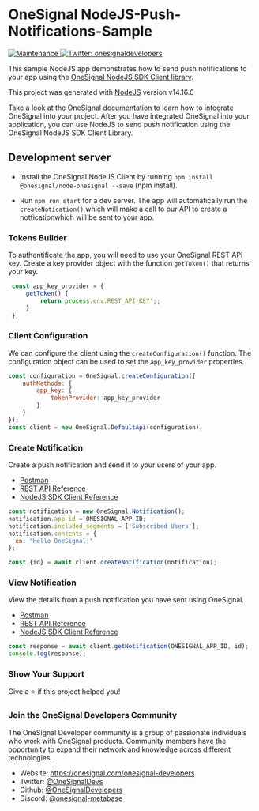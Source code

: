 # OneSignal NodeJS-Push-Notifications-Sample

<p>
  <a href="https://github.com/OneSignal/onesignal-expo-plugin/graphs/commit-activity" target="_blank">
    <img alt="Maintenance" src="https://img.shields.io/badge/Maintained%3F-yes-green.svg" />
  </a>
  <a href="https://twitter.com/onesignaldevs" target="_blank">
    <img alt="Twitter: onesignaldevelopers" src="https://img.shields.io/twitter/follow/onesignaldevs?style=social" />
  </a>
</p>

This sample NodeJS app demonstrates how to send push notifications to your app using the [OneSignal NodeJS SDK Client library](https://github.com/OneSignal/node-onesignal).

This project was generated with [NodeJS](https://nodejs.org/de/blog/release/v14.16.0/) version v14.16.0

Take a look at the [OneSignal documentation](https://documentation.onesignal.com/docs) to learn how to integrate OneSignal into your project. After you have integrated OneSignal into your application, you can use NodeJS to send push notification using the OneSignal NodeJS SDK Client Library.

## Development server

- Install the OneSignal NodeJS Client by running `npm install @onesignal/node-onesignal --save` (npm install).

- Run `npm run start` for a dev server. The app will automatically run the `createNotication()` which will make a call to our API to create a notficationwhich will be sent to your app.

### Tokens Builder

To authentificate the app, you will need to use your OneSignal REST API key. Create a key provider object with the function `getToken()` that returns your key.

```javascript
 const app_key_provider = {
     getToken() {
         return process.env.REST_API_KEY';;
     }
 };
```

### Client Configuration
We can configure the client using the `createConfiguration()` function. The configuration object can be used to set the `app_key_provider` properties.

```javascript
const configuration = OneSignal.createConfiguration({
    authMethods: {
        app_key: {
            tokenProvider: app_key_provider
        }
    }
});
const client = new OneSignal.DefaultApi(configuration);
```

### Create Notification

Create a push notification and send it to your users of your app.

- [Postman](https://www.postman.com/onesignaldevs/workspace/onesignal-api/request/16845437-c4f3498f-fd80-4304-a6c1-a3234b923f2c)
- [REST API Reference](https://documentation.onesignal.com/reference#create-notification)
- [NodeJS SDK Client Reference](https://documentation.onesignal.com/docs/node-client-sdk#creating-a-notification)

```javascript
const notification = new OneSignal.Notification();
notification.app_id = ONESIGNAL_APP_ID;
notification.included_segments = ['Subscribed Users'];
notification.contents = {
  en: "Hello OneSignal!"
};

const {id} = await client.createNotification(notification);
```
### View Notification

View the details from a push notification you have sent using OneSignal.

- [Postman](https://www.postman.com/onesignaldevs/workspace/onesignal-api/request/16845437-6c96ecf0-5882-4eac-a386-0d0cabc8ecd2)
- [REST API Reference](https://documentation.onesignal.com/reference#view-notification)
- [NodeJS SDK Client Reference](https://documentation.onesignal.com/docs/node-client-sdk#getting-notifications)

```javascript
const response = await client.getNotification(ONESIGNAL_APP_ID, id);
console.log(response);
```

### Show Your Support

Give a :star:️ if this project helped you!

### Join the OneSignal Developers Community
The OneSignal Developer community is a group of passionate individuals who work with OneSignal products. Community members have the opportunity to expand their network and knowledge across different technologies.

* Website: https://onesignal.com/onesignal-developers
* Twitter: [@OneSignalDevs](https://twitter.com/onesignal)
* Github:  [@OneSignalDevelopers](https://github.com/OneSignal)
* Discord: [@onesignal-metabase](https://linkedin.com/company/onesignal)
